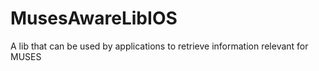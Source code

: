 # MusesAwareLibIOS
A lib that can be used by applications to retrieve information relevant for MUSES
